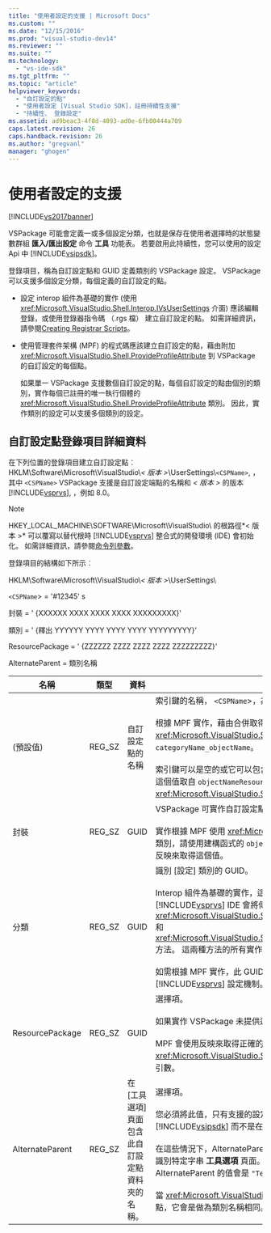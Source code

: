 ```yaml
---
title: "使用者設定的支援 | Microsoft Docs"
ms.custom: ""
ms.date: "12/15/2016"
ms.prod: "visual-studio-dev14"
ms.reviewer: ""
ms.suite: ""
ms.technology: 
  - "vs-ide-sdk"
ms.tgt_pltfrm: ""
ms.topic: "article"
helpviewer_keywords: 
  - "自訂設定的點"
  - "使用者設定 [Visual Studio SDK]，註冊持續性支援"
  - "持續性、 登錄設定"
ms.assetid: ad9beac3-4f8d-4093-ad0e-6fb00444a709
caps.latest.revision: 26
caps.handback.revision: 26
ms.author: "gregvanl"
manager: "ghogen"
---
```

# 使用者設定的支援
[!INCLUDE[vs2017banner](../../code-quality/includes/vs2017banner.md)]

VSPackage 可能會定義一或多個設定分類，也就是保存在使用者選擇時的狀態變數群組 **匯入\/匯出設定** 命令 **工具** 功能表。 若要啟用此持續性，您可以使用的設定 Api 中 [!INCLUDE[vsipsdk](../../extensibility/includes/vsipsdk_md.md)]。  
  
 登錄項目，稱為自訂設定點和 GUID 定義類別的 VSPackage 設定。 VSPackage 可以支援多個設定分類，每個定義的自訂設定的點。  
  
-   設定 interop 組件為基礎的實作 \(使用 <xref:Microsoft.VisualStudio.Shell.Interop.IVsUserSettings> 介面\) 應該編輯登錄，或使用登錄器指令碼 （.rgs 檔） 建立自訂設定的點。 如需詳細資訊，請參閱[Creating Registrar Scripts](/visual-cpp/atl/creating-registrar-scripts)。  
  
-   使用管理套件架構 \(MPF\) 的程式碼應該建立自訂設定的點，藉由附加 <xref:Microsoft.VisualStudio.Shell.ProvideProfileAttribute> 到 VSPackage 的自訂設定的每個點。  
  
     如果單一 VSPackage 支援數個自訂設定的點，每個自訂設定的點由個別的類別，實作每個已註冊的唯一執行個體的 <xref:Microsoft.VisualStudio.Shell.ProvideProfileAttribute> 類別。 因此，實作類別的設定可以支援多個類別的設定。  
  
## 自訂設定點登錄項目詳細資料  
 在下列位置的登錄項目建立自訂設定點︰ HKLM\\Software\\Microsoft\\VisualStudio\\*\< 版本 \>*\\UserSettings\\`<CSPName>`, ，其中 `<CSPName>` VSPackage 支援是自訂設定端點的名稱和 *\< 版本 \>* 的版本 [!INCLUDE[vsprvs](../../code-quality/includes/vsprvs_md.md)], ，例如 8.0。  
  
> [!NOTE]
>  HKEY\_LOCAL\_MACHINE\\SOFTWARE\\Microsoft\\VisualStudio\\ 的根路徑*\< 版本 \>* 可以覆寫以替代根時 [!INCLUDE[vsprvs](../../code-quality/includes/vsprvs_md.md)] 整合式的開發環境 \(IDE\) 會初始化。 如需詳細資訊，請參閱[命令列參數](../../extensibility/command-line-switches-visual-studio-sdk.md)。  
  
 登錄項目的結構如下所示︰  
  
 HKLM\\Software\\Microsoft\\VisualStudio\\*\< 版本 \>*\\UserSettings\\  
  
 `<CSPName`\> \= '\#12345' s  
  
 封裝 \= ' {XXXXXX XXXX XXXX XXXX XXXXXXXXX}'  
  
 類別 \= ' {釋出 YYYYYY YYYY YYYY YYYY YYYYYYYYY}'  
  
 ResourcePackage \= ' {ZZZZZZ ZZZZ ZZZZ ZZZZ ZZZZZZZZZ}'  
  
 AlternateParent \= 類別名稱  
  
|名稱|類型|資料|描述|  
|--------|--------|--------|--------|  
|\(預設值\)|REG\_SZ|自訂設定點的名稱|索引鍵的名稱， `<CSPName`\>，為自訂設定點的未當地語系化的名稱。<br /><br /> 根據 MPF 實作，藉由合併取得的索引鍵名稱 `categoryName` 和 `objectName` 引數的 <xref:Microsoft.VisualStudio.Shell.ProvideProfileAttribute> 建構函式到 `categoryName_objectName`。<br /><br /> 索引鍵可以是空的或它可以包含在附屬 DLL 中的當地語系化字串的參考識別碼。 這個值取自 `objectNameResourceID` 引數 <xref:Microsoft.VisualStudio.Shell.ProvideProfileAttribute> 建構函式。|  
|封裝|REG\_SZ|GUID|VSPackage 可實作自訂設定點的 GUID。<br /><br /> 實作根據 MPF 使用 <xref:Microsoft.VisualStudio.Shell.ProvideProfileAttribute> 類別，請使用建構函式的 `objectType` 引數包含 VSPackage <xref:System.Type> 和反映來取得這個值。|  
|分類|REG\_SZ|GUID|識別 \[設定\] 類別的 GUID。<br /><br /> Interop 組件為基礎的實作，這個值可以是任意選擇的 GUID，其 [!INCLUDE[vsprvs](../../code-quality/includes/vsprvs_md.md)] IDE 會將傳遞至 <xref:Microsoft.VisualStudio.Shell.Interop.IVsUserSettings.ExportSettings%2A> 和 <xref:Microsoft.VisualStudio.Shell.Interop.IVsUserSettings.ImportSettings%2A> 方法。 這兩種方法的所有實作應該先都確認其 GUID 引數。<br /><br /> 如需根據 MPF 實作，此 GUID 藉由取得 <xref:System.Type> 類別實作的 [!INCLUDE[vsprvs](../../code-quality/includes/vsprvs_md.md)] 設定機制。|  
|ResourcePackage|REG\_SZ|GUID|選擇項。<br /><br /> 如果實作 VSPackage 未提供這些附屬 DLL 包含路徑的當地語系化字串。<br /><br /> MPF 會使用反映來取得正確的資源 VSPackage，所以 <xref:Microsoft.VisualStudio.Shell.ProvideProfileAttribute> 類別並不會設定這個引數。|  
|AlternateParent|REG\_SZ|在 \[工具選項\] 頁面包含此自訂設定點資料夾的名稱。|選擇項。<br /><br /> 您必須將此值，只有支援的設定實作 **工具選項** 使用持續性機制中的頁面 [!INCLUDE[vsipsdk](../../extensibility/includes/vsipsdk_md.md)] 而不是在儲存狀態的自動化模型的機制。<br /><br /> 在這些情況下，AlternateParent 機碼中的值是 `topic` 區段 `topic.sub-topic` 用來識別特定字串 **工具選項** 頁面。 例如，對於 **工具選項** 頁面 `"TextEditor.Basic"` AlternateParent 的值會是 `"TextEditor"`。<br /><br /> 當 <xref:Microsoft.VisualStudio.Shell.ProvideProfileAttribute> 會產生自訂設定的點，它會是做為類別名稱相同。|